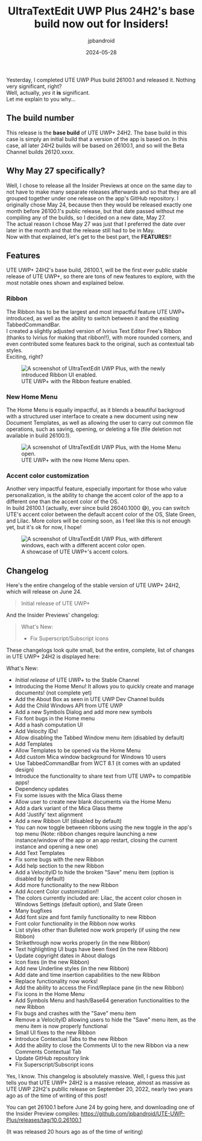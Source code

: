 ﻿---
title: UltraTextEdit UWP Plus 24H2's base build now out for Insiders!
description: The build, 26100.1, was released yesterday to all Insider Channels.
thumbnail: /blog-resources/uteuwp-plus-24h2-released/thumbnail.png
date: 2024-05-28
author: jpbandroid
---

Yesterday, I completed UTE UWP Plus build 26100.1 and released it. Nothing very significant, right?
<br>
Well, actually, *yes* it **is** significant.
<br>
Let me explain to you why...

## The build number
This release is the **base build** of UTE UWP+ 24H2. The base build in this case is simply an initial build that a version of the app is based on. In this case, all later 24H2 builds will be based on 26100.1, and so will the Beta Channel builds 26120.xxxx.
## Why May 27 specifically?
Well, I chose to release all the Insider Previews at once on the same day to not have to make many separate releases afterwards and so that they are all grouped together under one release on the app's GitHub repository.
I originally chose May 24, because then they would be released exactly one month before 26100.1's public release, but that date passed without me compiling any of the builds, so I decided on a new date, May 27.
<br>
The actual reason I chose May 27 was just that I preferred the date over later in the month and that the release still had to be in May.
<br>
Now with that explained, let's get to the best part, the **FEATURES**!!
## Features
UTE UWP+ 24H2's base build, 26100.1, will be the first ever public stable release of UTE UWP+, so there are tons of new features to explore, with the most notable ones shown and explained below.
### Ribbon
The Ribbon has to be the largest and most impactful feature UTE UWP+ introduced, as well as the ability to switch between it and the existing TabbedCommandBar.
<br>
I created a slightly adjusted version of Ivirius Text Editor Free's Ribbon (thanks to Ivirius for making that ribbon!!), with more rounded corners, and even contributed some features back to the original, such as contextual tab styles.
<br>
Exciting, right?
<br>

<figure class="margin-bottom">
    <img src="/blog-resources/uteuwp-plus-24h2-released/ute-withribbon.png" alt="A screenshot of UltraTextEdit UWP Plus, with the newly introduced Ribbon UI enabled.">
    <figcaption>UTE UWP+ with the Ribbon feature enabled.</figcaption>
</figure>

### New Home Menu
The Home Menu is equally impactful, as it blends a beautiful backgroud with a structured user interface to create a new document using new Document Templates, as well as allowing the user to carry out common file operations, such as saving, opening, or deleting a file (file deletion not available in build 26100.1).
<br>

<figure class="margin-bottom">
    <img src="/blog-resources/uteuwp-plus-24h2-released/ute-homemenu.png" alt="A screenshot of UltraTextEdit UWP Plus, with the Home Menu open.">
    <figcaption>UTE UWP+ with the new Home Menu open.</figcaption>
</figure>

### Accent color customization
Another very impactful feature, especially important for those who value personalization, is the ability to change the accent color of the app to a different one than the accent color of the OS.
<br>
In build 26100.1 (actually, ever since build 26040.1000 😅), you can switch UTE's accent color between the default accent color of the OS, Slate Green, and Lilac.
More colors will be coming soon, as I feel like this is not enough yet, but it's ok for now, I hope!

<figure class="margin-bottom">
    <img src="/blog-resources/uteuwp-plus-24h2-released/ute-accentcolors.png" alt="A screenshot of UltraTextEdit UWP Plus, with different windows, each with a different accent color open.">
    <figcaption>A showcase of UTE UWP+'s accent colors.</figcaption>
</figure>

## Changelog
Here's the entire changelog of the stable version of UTE UWP+ 24H2, which will release on June 24.

> Initial release of UTE UWP+

And the Insider Previews' changelog:

> What's New:
>
>- Fix Superscript/Subscript icons

These changelogs look quite small, but the entire, complete, list of changes in UTE UWP+ 24H2 is displayed here:

What's New:

- _Initial release_ of UTE UWP+ to the Stable Channel
- Introducing the Home Menu! It allows you to quickly create and manage documents! (not complete yet)
- Add the About Box as seen in UTE UWP Dev Channel builds
- Add the Child Windows API from UTE UWP
- Add a new Symbols Dialog and add more new symbols
- Fix font bugs in the Home menu
- Add a hash computation UI
- Add Velocity IDs!
- Allow disabling the Tabbed Window menu item (disabled by default)
- Add Templates
- Allow Templates to be opened via the Home Menu
- Add custom Mica window background for Windows 10 users
- Use TabbedCommandBar from WCT 8.1 (it comes with an updated design)
- Introduce the functionality to share text from UTE UWP+ to compatible apps!
- Dependency updates
- Fix some issues with the Mica Glass theme
- Allow user to create new blank documents via the Home Menu
- Add a dark variant of the Mica Glass theme
- Add 'Justify' text alignment
- Add a new Ribbon UI! (disabled by default)
- You can now toggle between ribbons using the new toggle in the app's top menu (Note: ribbon changes require launching a new instance/window of the app or an app restart, closing the current instance and opening a new one)
- Add Text Templates
- Fix some bugs with the new Ribbon
- Add help section to the new Ribbon
- Add a VelocityID to hide the broken "Save" menu item (option is disabled by default)
- Add more functionality to the new Ribbon
- Add Accent Color customization!!
- The colors currently included are: Lilac, the accent color chosen in Windows Settings (default option), and Slate Green
- Many bugfixes
- Add font size and font family functionality to new Ribbon
- Font color functionality in the Ribbon now works
- List styles other than Bulleted now work properly (if using the new Ribbon)
- Strikethrough now works properly (in the new Ribbon)
- Text highlighting UI bugs have been fixed (in the new Ribbon)
- Update copyright dates in About dialogs
- Icon fixes (in the new Ribbon)
- Add new Underline styles (in the new Ribbon)
- Add date and time insertion capabilities to the new Ribbon
- Replace functionality now works!
- Add the ability to access the Find/Replace pane (in the new Ribbon)
- Fix icons in the Home Menu
- Add Symbols Menu and hash/Base64 generation functionalities to the new Ribbon
- Fix bugs and crashes with the "Save" menu item
- Remove a VelocityID allowing users to hide the "Save" menu item, as the menu item is now properly functional
- Small UI fixes to the new Ribbon
- Introduce Contextual Tabs to the new Ribbon
- Add the ability to close the Comments UI to the new Ribbon via a new Comments Contextual Tab
- Update GitHub repository link
- Fix Superscript/Subscript icons

Yes, I know. This changelog is absolutely massive. Well, I guess this just tells you that UTE UWP+ 24H2 is a massive release, almost as massive as UTE UWP 22H2's publlic release on September 20, 2022, nearly two years ago as of the time of writing of this post!

You can get 26100.1 before June 24 by going here, and downloading one of the Insider Preview compiles: https://github.com/jpbandroid/UTE-UWP-Plus/releases/tag/10.0.26100.1


(It was released 20 hours ago as of the time of writing)